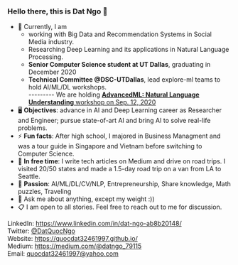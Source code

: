 ### Hello there, this is Dat Ngo 👋

- 🔭 Currently, I am
  * working with Big Data and Recommendation Systems in Social Media industry.
  * Researching Deep Learning and its applications in Natural Language Processing.
  * **Senior Computer Science student at UT Dallas**,  graduating in December 2020
  * **Technical Committee @DSC-UTDallas**, lead explore-ml teams to hold AI/ML/DL workshops. \
   --------- We are holding [**AdvancedML: Natural Language Understanding** workshop on Sep. 12, 2020](https://lnkd.in/ebxP7M3)
- 🖥 **Objectives**: advance in AI and Deep Learning career as Researcher and Engineer; pursue state-of-art AI and bring AI to solve real-life problems.
- ⚡ **Fun facts**: After high school, I majored in Business Managment and was a tour guide in Singapore and Vietnam before switching to Computer Science.
- 🌱 **In free time**: I write tech articles on Medium and drive on road trips. I visited 20/50 states and made a 1.5-day road trip on a van from LA to Seattle. 
- 🤔 **Passion**: AI/ML/DL/CV/NLP, Entrepreneurship, Share knowledge, Math puzzles, Traveling
- 💬 Ask me about anything, except my weight :))
- 📋 I am open to all stories. Feel free to reach out to me for discussion.

LinkedIn: https://www.linkedin.com/in/dat-ngo-ab8b20148/ \
Twitter: [@DatQuocNgo](https://twitter.com/DatQuocNgo) \
Website: https://quocdat32461997.github.io/ \
Medium: https://medium.com/@datngo_79115 \
Email: quocdat32461997@yahoo.com
